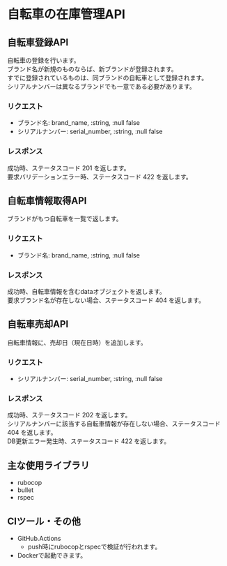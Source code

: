 # 自転車の在庫管理API

## 自転車登録API
自転車の登録を行います。  
ブランド名が新規のものならば、新ブランドが登録されます。  
すでに登録されているものは、同ブランドの自転車として登録されます。  
シリアルナンバーは異なるブランドでも一意である必要があります。
### リクエスト
 - ブランド名:      brand_name,     :string, :null false
 - シリアルナンバー: serial_number,  :string, :null false
### レスポンス
成功時、ステータスコード 201 を返します。  
要求バリデーションエラー時、ステータスコード 422 を返します。

## 自転車情報取得API
ブランドがもつ自転車を一覧で返します。  
### リクエスト
 - ブランド名:      brand_name,     :string, :null false
### レスポンス
成功時、自転車情報を含むdataオブジェクトを返します。  
要求ブランド名が存在しない場合、ステータスコード 404 を返します。

## 自転車売却API
自転車情報に、売却日（現在日時）を追加します。
### リクエスト
 - シリアルナンバー: serial_number,  :string, :null false
### レスポンス
成功時、ステータスコード 202 を返します。  
シリアルナンバーに該当する自転車情報が存在しない場合、ステータスコード 404 を返します。  
DB更新エラー発生時、ステータスコード 422 を返します。

## 主な使用ライブラリ
 - rubocop
 - bullet
 - rspec

## CIツール・その他
 - GitHub.Actions
   - push時にrubocopとrspecで検証が行われます。
 - Dockerで起動できます。
